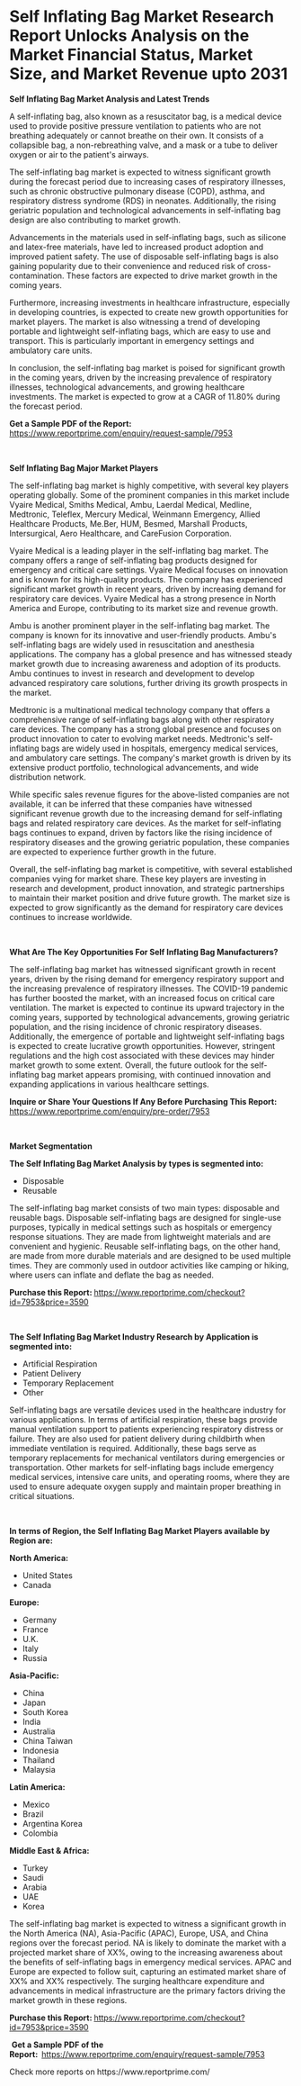 <p><h1>Self Inflating Bag Market Research Report Unlocks Analysis on the Market Financial Status, Market Size, and Market Revenue upto 2031</h1></p><p><strong>Self Inflating Bag Market Analysis and Latest Trends</strong></p>
<p><p>A self-inflating bag, also known as a resuscitator bag, is a medical device used to provide positive pressure ventilation to patients who are not breathing adequately or cannot breathe on their own. It consists of a collapsible bag, a non-rebreathing valve, and a mask or a tube to deliver oxygen or air to the patient's airways.</p><p>The self-inflating bag market is expected to witness significant growth during the forecast period due to increasing cases of respiratory illnesses, such as chronic obstructive pulmonary disease (COPD), asthma, and respiratory distress syndrome (RDS) in neonates. Additionally, the rising geriatric population and technological advancements in self-inflating bag design are also contributing to market growth.</p><p>Advancements in the materials used in self-inflating bags, such as silicone and latex-free materials, have led to increased product adoption and improved patient safety. The use of disposable self-inflating bags is also gaining popularity due to their convenience and reduced risk of cross-contamination. These factors are expected to drive market growth in the coming years.</p><p>Furthermore, increasing investments in healthcare infrastructure, especially in developing countries, is expected to create new growth opportunities for market players. The market is also witnessing a trend of developing portable and lightweight self-inflating bags, which are easy to use and transport. This is particularly important in emergency settings and ambulatory care units.</p><p>In conclusion, the self-inflating bag market is poised for significant growth in the coming years, driven by the increasing prevalence of respiratory illnesses, technological advancements, and growing healthcare investments. The market is expected to grow at a CAGR of 11.80% during the forecast period.</p></p>
<p><strong>Get a Sample PDF of the Report:&nbsp;</strong> <a href="https://www.reportprime.com/enquiry/request-sample/7953">https://www.reportprime.com/enquiry/request-sample/7953</a></p>
<p>&nbsp;</p>
<p><strong>Self Inflating Bag Major Market Players</strong></p>
<p><p>The self-inflating bag market is highly competitive, with several key players operating globally. Some of the prominent companies in this market include Vyaire Medical, Smiths Medical, Ambu, Laerdal Medical, Medline, Medtronic, Teleflex, Mercury Medical, Weinmann Emergency, Allied Healthcare Products, Me.Ber, HUM, Besmed, Marshall Products, Intersurgical, Aero Healthcare, and CareFusion Corporation.</p><p>Vyaire Medical is a leading player in the self-inflating bag market. The company offers a range of self-inflating bag products designed for emergency and critical care settings. Vyaire Medical focuses on innovation and is known for its high-quality products. The company has experienced significant market growth in recent years, driven by increasing demand for respiratory care devices. Vyaire Medical has a strong presence in North America and Europe, contributing to its market size and revenue growth.</p><p>Ambu is another prominent player in the self-inflating bag market. The company is known for its innovative and user-friendly products. Ambu's self-inflating bags are widely used in resuscitation and anesthesia applications. The company has a global presence and has witnessed steady market growth due to increasing awareness and adoption of its products. Ambu continues to invest in research and development to develop advanced respiratory care solutions, further driving its growth prospects in the market.</p><p>Medtronic is a multinational medical technology company that offers a comprehensive range of self-inflating bags along with other respiratory care devices. The company has a strong global presence and focuses on product innovation to cater to evolving market needs. Medtronic's self-inflating bags are widely used in hospitals, emergency medical services, and ambulatory care settings. The company's market growth is driven by its extensive product portfolio, technological advancements, and wide distribution network.</p><p>While specific sales revenue figures for the above-listed companies are not available, it can be inferred that these companies have witnessed significant revenue growth due to the increasing demand for self-inflating bags and related respiratory care devices. As the market for self-inflating bags continues to expand, driven by factors like the rising incidence of respiratory diseases and the growing geriatric population, these companies are expected to experience further growth in the future.</p><p>Overall, the self-inflating bag market is competitive, with several established companies vying for market share. These key players are investing in research and development, product innovation, and strategic partnerships to maintain their market position and drive future growth. The market size is expected to grow significantly as the demand for respiratory care devices continues to increase worldwide.</p></p>
<p>&nbsp;</p>
<p><strong>What Are The Key Opportunities For Self Inflating Bag Manufacturers?</strong></p>
<p><p>The self-inflating bag market has witnessed significant growth in recent years, driven by the rising demand for emergency respiratory support and the increasing prevalence of respiratory illnesses. The COVID-19 pandemic has further boosted the market, with an increased focus on critical care ventilation. The market is expected to continue its upward trajectory in the coming years, supported by technological advancements, growing geriatric population, and the rising incidence of chronic respiratory diseases. Additionally, the emergence of portable and lightweight self-inflating bags is expected to create lucrative growth opportunities. However, stringent regulations and the high cost associated with these devices may hinder market growth to some extent. Overall, the future outlook for the self-inflating bag market appears promising, with continued innovation and expanding applications in various healthcare settings.</p></p>
<p><strong>Inquire or Share Your Questions If Any Before Purchasing This Report:</strong> <a href="https://www.reportprime.com/enquiry/pre-order/7953">https://www.reportprime.com/enquiry/pre-order/7953</a></p>
<p>&nbsp;</p>
<p><strong>Market Segmentation</strong></p>
<p><strong>The Self Inflating Bag Market Analysis by types is segmented into:</strong></p>
<p><ul><li>Disposable</li><li>Reusable</li></ul></p>
<p><p>The self-inflating bag market consists of two main types: disposable and reusable bags. Disposable self-inflating bags are designed for single-use purposes, typically in medical settings such as hospitals or emergency response situations. They are made from lightweight materials and are convenient and hygienic. Reusable self-inflating bags, on the other hand, are made from more durable materials and are designed to be used multiple times. They are commonly used in outdoor activities like camping or hiking, where users can inflate and deflate the bag as needed.</p></p>
<p><strong>Purchase this Report:&nbsp;</strong><a href="https://www.reportprime.com/checkout?id=7953&price=3590">https://www.reportprime.com/checkout?id=7953&price=3590</a></p>
<p>&nbsp;</p>
<p><strong>The Self Inflating Bag Market Industry Research by Application is segmented into:</strong></p>
<p><ul><li>Artificial Respiration</li><li>Patient Delivery</li><li>Temporary Replacement</li><li>Other</li></ul></p>
<p><p>Self-inflating bags are versatile devices used in the healthcare industry for various applications. In terms of artificial respiration, these bags provide manual ventilation support to patients experiencing respiratory distress or failure. They are also used for patient delivery during childbirth when immediate ventilation is required. Additionally, these bags serve as temporary replacements for mechanical ventilators during emergencies or transportation. Other markets for self-inflating bags include emergency medical services, intensive care units, and operating rooms, where they are used to ensure adequate oxygen supply and maintain proper breathing in critical situations.</p></p>
<p>&nbsp;</p>
<p><strong>In terms of Region, the Self Inflating Bag Market Players available by Region are:</strong></p>
<p>
    <p> <strong> North America: </strong>
        <ul>
            <li>United States</li>
            <li>Canada</li>
        </ul>
        </p> 
    <p> <strong> Europe: </strong>
        <ul>
            <li>Germany</li>
            <li>France</li>
            <li>U.K.</li>
            <li>Italy</li>
            <li>Russia</li>
        </ul>
        </p> 
    <p> <strong> Asia-Pacific: </strong>
        <ul>
            <li>China</li>
            <li>Japan</li>
            <li>South Korea</li>
            <li>India</li>
            <li>Australia</li>
            <li>China Taiwan</li>
            <li>Indonesia</li>
            <li>Thailand</li>
            <li>Malaysia</li>
        </ul>
        </p> 
    <p> <strong> Latin America: </strong>
        <ul>
            <li>Mexico</li>
            <li>Brazil</li>
            <li>Argentina Korea</li>
            <li>Colombia</li>
        </ul>
        </p> 
    <p> <strong> Middle East & Africa: </strong>
        <ul>
            <li>Turkey</li>
            <li>Saudi</li>
            <li>Arabia</li>
            <li>UAE</li>
            <li>Korea</li>
        </ul>
    </p>
    </p>
<p><p>The self-inflating bag market is expected to witness a significant growth in the North America (NA), Asia-Pacific (APAC), Europe, USA, and China regions over the forecast period. NA is likely to dominate the market with a projected market share of XX%, owing to the increasing awareness about the benefits of self-inflating bags in emergency medical services. APAC and Europe are expected to follow suit, capturing an estimated market share of XX% and XX% respectively. The surging healthcare expenditure and advancements in medical infrastructure are the primary factors driving the market growth in these regions.</p></p>
<p><strong>Purchase this Report: </strong><a href="https://www.reportprime.com/checkout?id=7953&price=3590">https://www.reportprime.com/checkout?id=7953&price=3590</a></p>
<p>&nbsp;<strong>Get a Sample PDF of the Report:&nbsp;&nbsp;</strong><a href="https://www.reportprime.com/enquiry/request-sample/7953">https://www.reportprime.com/enquiry/request-sample/7953</a></p>
<p><strong></strong></p>
<p>Check more reports on https://www.reportprime.com/</p>